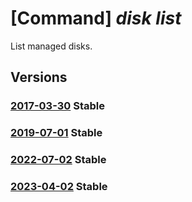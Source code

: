# [Command] _disk list_

List managed disks.

## Versions

### [2017-03-30](/Resources/mgmt-plane/L3N1YnNjcmlwdGlvbnMve30vcHJvdmlkZXJzL21pY3Jvc29mdC5jb21wdXRlL2Rpc2tz/2017-03-30.xml) **Stable**

<!-- mgmt-plane /subscriptions/{}/providers/microsoft.compute/disks 2017-03-30 -->
<!-- mgmt-plane /subscriptions/{}/resourcegroups/{}/providers/microsoft.compute/disks 2017-03-30 -->

### [2019-07-01](/Resources/mgmt-plane/L3N1YnNjcmlwdGlvbnMve30vcHJvdmlkZXJzL21pY3Jvc29mdC5jb21wdXRlL2Rpc2tz/2019-07-01.xml) **Stable**

<!-- mgmt-plane /subscriptions/{}/providers/microsoft.compute/disks 2019-07-01 -->
<!-- mgmt-plane /subscriptions/{}/resourcegroups/{}/providers/microsoft.compute/disks 2019-07-01 -->

### [2022-07-02](/Resources/mgmt-plane/L3N1YnNjcmlwdGlvbnMve30vcHJvdmlkZXJzL21pY3Jvc29mdC5jb21wdXRlL2Rpc2tz/2022-07-02.xml) **Stable**

<!-- mgmt-plane /subscriptions/{}/providers/microsoft.compute/disks 2022-07-02 -->
<!-- mgmt-plane /subscriptions/{}/resourcegroups/{}/providers/microsoft.compute/disks 2022-07-02 -->

### [2023-04-02](/Resources/mgmt-plane/L3N1YnNjcmlwdGlvbnMve30vcHJvdmlkZXJzL21pY3Jvc29mdC5jb21wdXRlL2Rpc2tz/2023-04-02.xml) **Stable**

<!-- mgmt-plane /subscriptions/{}/providers/microsoft.compute/disks 2023-04-02 -->
<!-- mgmt-plane /subscriptions/{}/resourcegroups/{}/providers/microsoft.compute/disks 2023-04-02 -->
